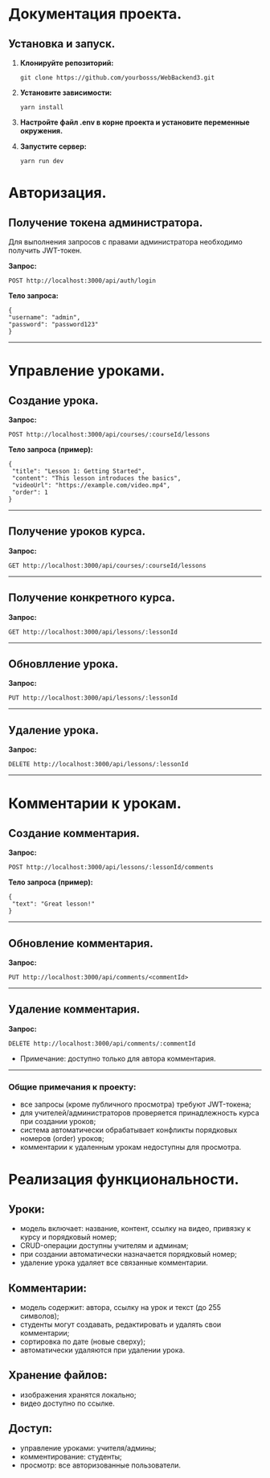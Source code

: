 # Документация проекта.

## Установка и запуск.

1.  **Клонируйте репозиторий:**

    ```
    git clone https://github.com/yourbosss/WebBackend3.git
     ```

3.  **Установите зависимости:**

    ```
    yarn install
    ```

4.  **Настройте файл .env в корне проекта и установите переменные окружения.**


5.  **Запустите сервер:**

    ```
    yarn run dev
    ```

# Авторизация.
## Получение токена администратора.
Для выполнения запросов с правами администратора необходимо получить JWT-токен.

**Запрос:**
 ```
POST http://localhost:3000/api/auth/login
 ```

**Тело запроса:**
  ```
{
"username": "admin",
"password": "password123"
}
  ```

---

# Управление уроками.

## Создание урока.
**Запрос:**
 ```
POST http://localhost:3000/api/courses/:courseId/lessons
 ```


**Тело запроса (пример):**
 ```
{
  "title": "Lesson 1: Getting Started",
  "content": "This lesson introduces the basics",
  "videoUrl": "https://example.com/video.mp4",
  "order": 1
}
 ```

---

## Получение уроков курса.
**Запрос:**
 ```
GET http://localhost:3000/api/courses/:courseId/lessons
 ```
---

## Получение конкретного курса.
**Запрос:**
 ```
GET http://localhost:3000/api/lessons/:lessonId
 ```
---

## Обновлление урока.
**Запрос:**
 ```
PUT http://localhost:3000/api/lessons/:lessonId
 ```
---

## Удаление урока.
**Запрос:**
 ```
DELETE http://localhost:3000/api/lessons/:lessonId
 ```
---

# Комментарии к урокам.

## Создание комментария.
**Запрос:**
 ```
POST http://localhost:3000/api/lessons/:lessonId/comments
 ```
**Тело запроса (пример):**
 ```
{
  "text": "Great lesson!"
}
 ```
---

## Обновление комментария.
**Запрос:**
 ```
PUT http://localhost:3000/api/comments/<commentId>
 ```
---

## Удаление комментария.
**Запрос:**
 ```
DELETE http://localhost:3000/api/comments/:commentId
 ```
- Примечание: доступно только для автора комментария.
---



### Общие примечания к проекту:
- все запросы (кроме публичного просмотра) требуют JWT-токена;
- для учителей/администраторов проверяется принадлежность курса при создании уроков;
- cистема автоматически обрабатывает конфликты порядковых номеров (order) уроков;
- комментарии к удаленным урокам недоступны для просмотра.


# Реализация функциональности.
## Уроки:
- модель включает: название, контент, ссылку на видео, привязку к курсу и порядковый номер;
- CRUD-операции доступны учителям и админам;
- при создании автоматически назначается порядковый номер;
- удаление урока удаляет все связанные комментарии.

## Комментарии:
- модель содержит: автора, ссылку на урок и текст (до 255 символов);
- студенты могут создавать, редактировать и удалять свои комментарии;
- сортировка по дате (новые сверху);
- автоматически удаляются при удалении урока.

## Хранение файлов:
- изображения хранятся локально;
- видео доступно по ссылке.

## Доступ:
- управление уроками: учителя/админы;
- комментирование: студенты;
- просмотр: все авторизованные пользователи.
